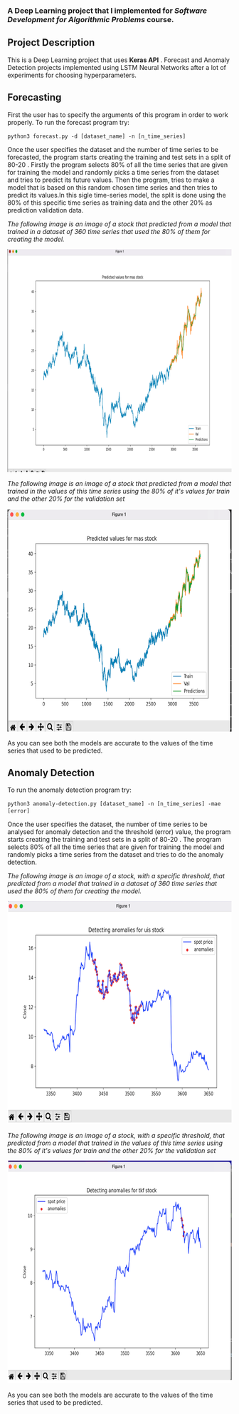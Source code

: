 
### A Deep Learning project that I implemented for *Software Development for Algorithmic Problems* course.

## Project Description
This is a Deep Learning project that uses **Keras API** . Forecast and Anomaly Detection projects implemented using LSTM Neural Networks after a lot of experiments for choosing hyperparameters.

## Forecasting
First the user has to specify the arguments of this program in order to work properly. 
To run the forecast program try:
```
python3 forecast.py -d [dataset_name] -n [n_time_series] 
```
Once the user specifies the dataset and the number of time series to be forecasted, the program starts creating the training and test sets in a split of 80-20 . Firstly the program selects 80% of all the time series that are given for training the model and randomly picks a time series from the dataset and tries to predict its future values. Then the program, tries to make a model that is based on this random chosen time series and then tries to predict its values.In this sigle time-series model, the split is done using the 80% of this specific time series as training data and the other 20% as prediction validation data.


*The following image is an image of a stock that predicted from a model that trained in a dataset of 360 time series that used the 80% of them for creating the model.*
<p align="center"> 
 <img width="800" height="500" src="img/forecast/forecast-1.png">
</p>


*The following image is an image of a stock that predicted from a model that trained in the values of this time series using the 80% of it's values for train and the other 20% for the validation set*

<p align="center"> 
 <img width="800" height="500" src="img/forecast/forecast-2.png">
</p>


As you can see both the models are accurate to the values of the time series that used to be predicted.



## Anomaly Detection

To run the anomaly detection program try:
```
python3 anomaly-detection.py [dataset_name] -n [n_time_series] -mae [error]
```

Once the user specifies the dataset, the number of time series to be analysed for anomaly detection and the threshold  (error) value, the program starts creating the training and test sets in a split of 80-20 . The program selects 80% of all the time series that are given for training the model and randomly picks a time series from the dataset and tries to do the anomaly detection. 





*The following image is an image of a stock, with a specific threshold, that predicted from a model that trained in a dataset of 360 time series that used the 80% of them for creating the model.*
<p align="center"> 
 <img width="800" height="500" src="img/detect/detect-1.png">
</p>


*The following image is an image of a stock, with a specific threshold,  that predicted from a model that trained in the values of this time series using the 80% of it's values for train and the other 20% for the validation set*

<p align="center"> 
 <img width="800" height="500" src="img/detect/detect-2.png">
</p>


As you can see both the models are accurate to the values of the time series that used to be predicted.


